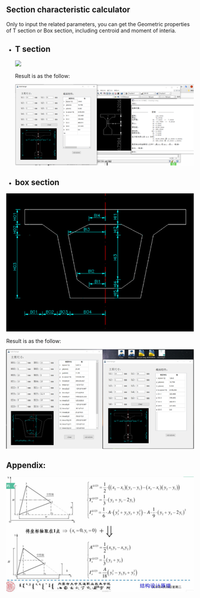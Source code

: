 ## Section characteristic calculator

Only to input the related parameters, you can get the Geometric properties of T section or Box section, including centroid and moment of interia.

* ## T section

  ![](https://github.com/SubChange/CrossSection/raw/master/CrossSection/SectinonFeatureCalcu/img/SubChangeimg.jpg)

  Result is as the follow:

  ![](pic/003.png)

* ## box section

![](BoxGirderSectionFeatureCalcu/img/display.jpg)

Result is as the follow:

![](https://raw.githubusercontent.com/SubChange/CrossSection/master/pic/001.png)

## Appendix:

![](pic/10.png)
